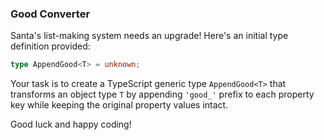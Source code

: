### Good Converter

Santa's list-making system needs an upgrade! Here's an initial type definition provided:

```typescript
type AppendGood<T> = unknown;
```

Your task is to create a TypeScript generic type `AppendGood<T>` that transforms an object type `T` by appending `'good_'` prefix to each property key while keeping the original property values intact.

Good luck and happy coding!
